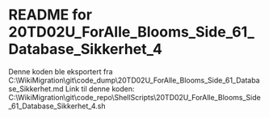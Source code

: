 # README for 20TD02U_ForAlle_Blooms_Side_61_Database_Sikkerhet_4
Denne koden ble eksportert fra C:\WikiMigration\git\code_dump\20TD02U_ForAlle_Blooms_Side_61_Database_Sikkerhet.md
Link til denne koden: C:\WikiMigration\git\code_repo\ShellScripts\20TD02U_ForAlle_Blooms_Side_61_Database_Sikkerhet_4.sh

